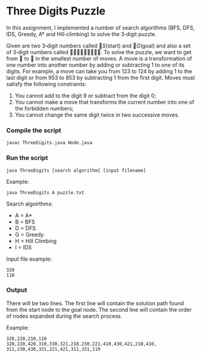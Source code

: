# Three Digits Puzzle

In this assignment, I implemented a number of search algorithms (BFS, DFS, IDS, Greedy, A* and Hill‐climbing) to solve the 3‐digit puzzle.

Given are two 3‐digit numbers called 􏰀*S*(start) and 􏰁*G*(goal) and also a set of 3‐digit numbers called 􏰂􏰃􏰄􏰅􏰆􏰇􏰇􏰈􏰉. To solve the puzzle, we want to get from 􏰀 to 􏰁 in the smallest number of moves. A move is a transformation of one number into another number by adding or subtracting 1 to one of its digits. For example, a move can take you from 123 to 124 by adding 1 to the last digit or from 953 to 853 by subtracting 1 from the first digit. Moves must satisfy the following constraints:
1. You cannot add to the digit 9 or subtract from the digit 0;
2. You cannot make a move that transforms the current number into one of the forbidden
numbers;
3. You cannot change the same digit twice in two successive moves.


### Compile the script
```
javac ThreeDigits.java Node.java
```

### Run the script
```
java ThreeDigits [search algorithm] [input filename]
```

Example:
```
java ThreeDigits A puzzle.txt
```

Search algoirthms:
* A = A*
* B = BFS
* D = DFS
* G = Greedy
* H = Hill Climbing
* I = IDS

Input file example:
```
320
110
```

### Output
There will be two lines. The first line will contain the solution path found from the start node to the goal node.
The second line will contain the order of nodes expanded during the search process.

Example:
```
320,220,210,110
320,220,420,310,330,321,210,230,221,410,430,421,210,410,
311,230,430,331,221,421,311,331,110
```